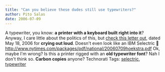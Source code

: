 ```yaml
---
title: "Can you believe these dudes still use typewriters?"
author: Pito Salas
date: 2006-07-09
---
```




A typewriter, you know: **a printer with a keyboard built right into it**?
Anyway, I care little about the politics of this, but [check this letter
out](<http://www.nytimes.com/packages/pdf/national/20060709hoekstra.pdf>),
dated May 18, 2006 for **crying out loud**. Doesn't even look like an IBM
Selectric 🙂
<http://www.nytimes.com/packages/pdf/national/20060709hoekstra.pdf> Ok, maybe
I'm wrong? Is this a printer rigged with an **old typewriter font**? Nah I
don't think so. **Carbon copies** anyone? Technorati Tags:
[selectric](<http://www.technorati.com/tag/selectric>),
[typewriter](<http://www.technorati.com/tag/typewriter>)


